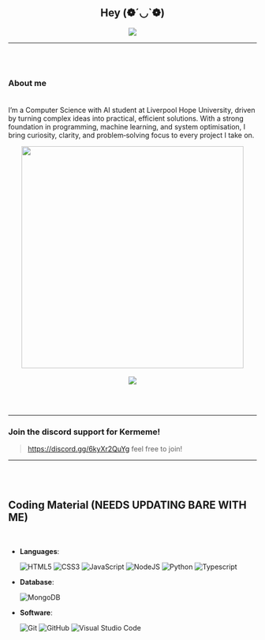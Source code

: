 ## <div align="center">Hey (❁´◡`❁)</div>  
<p align="center">
  <a href="https://github.com/DenverCoder1/readme-typing-svg"><img src="https://readme-typing-svg.herokuapp.com?font=Time+New+Roman&color=cyan&size=25&center=true&vCenter=true&width=600&height=100&lines=I+am+Akaxyi+(Carson),;++;FullStack+Developer,;HTML,+CSS,+Javascript,+Typescript,+Python,+C#;"></a>
</p>

***
<br><br>
### About me<br><br>
I’m a Computer Science with AI student at Liverpool Hope University, driven by turning complex ideas into practical, efficient solutions. With a strong foundation in programming, machine learning, and system optimisation, I bring curiosity, clarity, and problem‑solving focus to every project I take on.

<div align="center">

<a href="https://github.com/corwindev/">
  <img src="https://github-readme-stats.vercel.app/api?username=akaxyi&include_all_commits=true&count_private=true&show_icons=true&line_height=20&title_color=7A7ADB&icon_color=2234AE&text_color=D3D3D3&bg_color=0,000000,130F40" width="450"/>
</a><br><br>
<a href="https://discord.com/users/547181832895070209/"><img src="https://discord.c99.nl/widget/theme-1/547181832895070209.png"></a> 
</div>

<br><br>

*** 

### Join the discord support for Kermeme!

> https://discord.gg/6kyXr2QuYg feel free to join!

***
<br><br>
## Coding Material (NEEDS UPDATING BARE WITH ME)
<br>

<p align="center">

- **Languages**:
    
    ![HTML5](https://img.shields.io/badge/HTML5%20-%23E34F26.svg?style=for-the-badge&logo=html5&logoColor=white)
    ![CSS3](https://img.shields.io/badge/CSS%20-%231572B6.svg?style=for-the-badge&logo=css3&logoColor=white)
    ![JavaScript](https://img.shields.io/badge/JavaScript%20-%23F7DF1E.svg?style=for-the-badge&logo=javascript&logoColor=black)
    ![NodeJS](https://img.shields.io/badge/node.js-6DA55F?style=for-the-badge&logo=node.js&logoColor=white)
    ![Python](https://img.shields.io/badge/python-3670A0?style=for-the-badge&logo=python&logoColor=ffdd54)
    ![Typescript](https://img.shields.io/badge/TypeScript-007ACC?style=for-the-badge&logo=typescript&logoColor=white)

- **Database**:

    ![MongoDB](https://img.shields.io/badge/MongoDB-%234ea94b.svg?style=for-the-badge&logo=mongodb&logoColor=white)

- **Software**:
    
    ![Git](https://img.shields.io/badge/git-%23F05033.svg?style=for-the-badge&logo=git&logoColor=white)
    ![GitHub](https://img.shields.io/badge/github-%23121011.svg?style=for-the-badge&logo=github&logoColor=white)
    ![Visual Studio Code](https://img.shields.io/badge/Visual%20Studio%20Code-0078d7.svg?style=for-the-badge&logo=visual-studio-code&logoColor=white)

<br>

</p>
